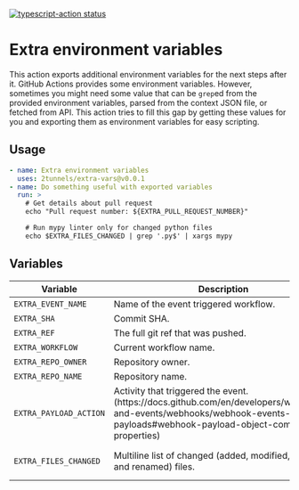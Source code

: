 <a href="https://github.com/2tunnels/extra-vars/actions"><img alt="typescript-action status" src="https://github.com/2tunnels/extra-vars/workflows/build-test/badge.svg"></a>

# Extra environment variables

This action exports additional environment variables for the next steps after it. GitHub Actions provides some environment variables. However, sometimes you might need some value that can be `grep`ed from the provided environment variables, parsed from the context JSON file, or fetched from API. This action tries to fill this gap by getting these values for you and exporting them as environment variables for easy scripting.

## Usage

```yaml
- name: Extra environment variables
  uses: 2tunnels/extra-vars@v0.0.1
- name: Do something useful with exported variables
  run: >
    # Get details about pull request
    echo "Pull request number: ${EXTRA_PULL_REQUEST_NUMBER}"

    # Run mypy linter only for changed python files
    echo $EXTRA_FILES_CHANGED | grep '.py$' | xargs mypy
```

## Variables

<table>
<thead>
<tr>
<th>Variable</th>
<th>Description</th>
<th>Examples</th>
<th>Availability</th>
</tr>
</thead>
<tbody>
<tr>
<td><code>EXTRA_EVENT_NAME</code></td>
<td>Name of the event triggered workflow.</td>
<td><code>pull_request</code>, <code>push</code></td>
<td>Always</td>
</tr>
<tr>
<td><code>EXTRA_SHA</code></td>
<td>Commit SHA.</td>
<td><code>29d982b587a828d359f70fd5d74c39b2ed8b1ae7</code></td>
<td>Always</td>
</tr>
<tr>
<td><code>EXTRA_REF</code></td>
<td>The full git ref that was pushed.</td>
<td><code>refs/heads/main</code></td>
<td>Always</td>
</tr>
<tr>
<td><code>EXTRA_WORKFLOW</code></td>
<td>Current workflow name.</td>
<td><code>build</code>, <code>test</code></td>
<td>Always</td>
</tr>
<tr>
<td><code>EXTRA_REPO_OWNER</code></td>
<td>Repository owner.</td>
<td><code>2tunnels</code>, <code>actions</code></td>
<td>Always</td>
</tr>
<tr>
<td><code>EXTRA_REPO_NAME</code></td>
<td>Repository name.</td>
<td><code>extra-vars</code>, <code>toolkit</code></td>
<td>Always</td>
</tr>
<tr>
<td><code>EXTRA_PAYLOAD_ACTION</code></td>
<td>Activity that triggered the event. (https://docs.github.com/en/developers/webhooks-and-events/webhooks/webhook-events-and-payloads#webhook-payload-object-common-properties)</td>
<td><code>synchronize</code>, <code>closed</code></td>
<td>Most events</td>
</tr>
<tr>
<td><code>EXTRA_FILES_CHANGED</code></td>
<td>Multiline list of changed (added, modified, removed and renamed) files.</td>
<td>foo.ts<br>bar.js<br>baz.py</td>
<td><code>pull_request</code> and <code>push</code></td>
</tr>
</tbody>
</table>
